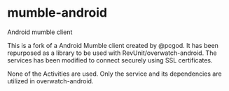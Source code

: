 mumble-android
==============

Android mumble client

This is a fork of a Android Mumble client created by @pcgod. It has been repurposed as a library to be used with
RevUnit/overwatch-android. The services has been modified to connect securely using SSL certificates. 

None of the Activities are used. Only the service and its dependencies are utilized in overwatch-android.
